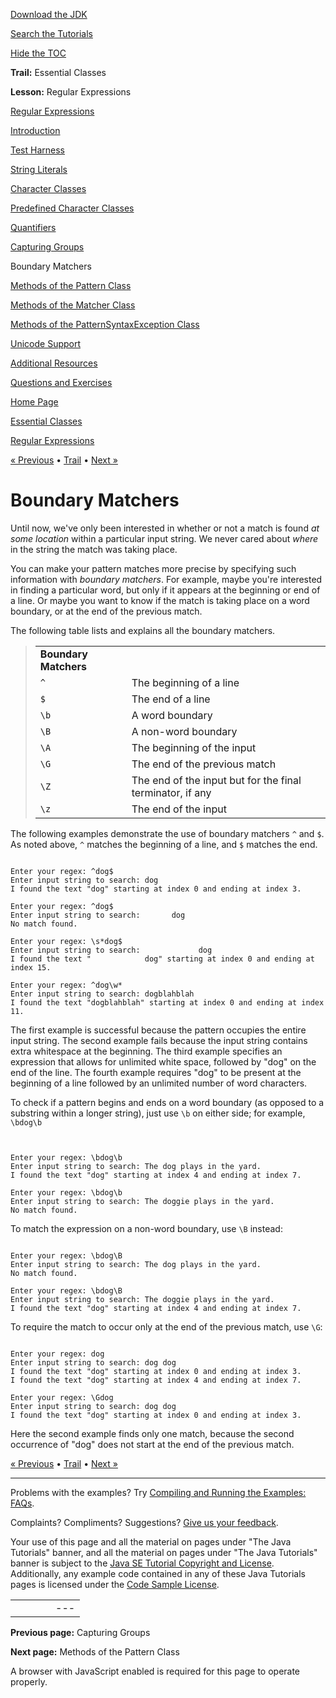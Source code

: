 [Download
the JDK](http://java.sun.com/javase/6/download.jsp)
  
[Search the
Tutorials](../../search.html)
  
[Hide the TOC](javascript:toggleLeft())

**Trail:** Essential Classes
  
**Lesson:** Regular Expressions

[Regular Expressions](index.html)

[Introduction](intro.html)

[Test Harness](test_harness.html)

[String Literals](literals.html)

[Character Classes](char_classes.html)

[Predefined Character Classes](pre_char_classes.html)

[Quantifiers](quant.html)

[Capturing Groups](groups.html)

Boundary Matchers

[Methods of the Pattern Class](pattern.html)

[Methods of the Matcher Class](matcher.html)

[Methods of the PatternSyntaxException Class](pse.html)

[Unicode Support](unicode.html)

[Additional Resources](resources.html)

[Questions and Exercises](QandE/questions.html)

[Home Page](../../index.html)
>
[Essential Classes](../index.html)
>
[Regular Expressions](index.html)

[« Previous](groups.html) • [Trail](../TOC.html) • [Next »](pattern.html)

# Boundary Matchers

Until now, we've only been interested in whether or not a match
is found *at some location* within a particular input string. We never cared about *where* in the
string the match was taking place.

You can make your pattern
matches more precise by specifying such information with *boundary matchers*. For example, maybe you're interested
in finding a particular word, but only if it appears at the
beginning or end of a line. Or maybe you want to know if the match is taking
place on a word boundary, or at the end of the previous match.

The following table lists and explains all the boundary matchers.
> |  |  |
> | --- | --- |
> | **Boundary Matchers** | |
> | `^` | The beginning of a line |
> | `$` | The end of a line |
> | `\b` | A word boundary |
> | `\B` | A non-word boundary |
> | `\A` | The beginning of the input |
> | `\G` | The end of the previous match |
> | `\Z` | The end of the input but for the final terminator, if any |
> | `\z` | The end of the input |

The following examples demonstrate the use of boundary matchers
`^` and `$`. As
noted above, `^` matches the beginning of a line, and
`$` matches the end.

```
 
Enter your regex: ^dog$
Enter input string to search: dog
I found the text "dog" starting at index 0 and ending at index 3.

Enter your regex: ^dog$
Enter input string to search:       dog
No match found.

Enter your regex: \s*dog$
Enter input string to search:             dog
I found the text "            dog" starting at index 0 and ending at index 15.

Enter your regex: ^dog\w*
Enter input string to search: dogblahblah
I found the text "dogblahblah" starting at index 0 and ending at index 11.

```

The first example
is successful because the pattern occupies the entire input string.
The second example fails because the input string contains extra whitespace at the beginning.
The third example specifies an expression that allows for unlimited
white space, followed by "dog" on the end of the line. The fourth
example requires "dog" to be present at the beginning of
a line followed by an unlimited number of word characters.

To check if a pattern begins and ends on a word boundary
(as opposed to a substring within a longer string), just use
`\b` on either side; for example, `\bdog\b`

```
 

Enter your regex: \bdog\b
Enter input string to search: The dog plays in the yard.
I found the text "dog" starting at index 4 and ending at index 7.

Enter your regex: \bdog\b
Enter input string to search: The doggie plays in the yard.
No match found.

```

To match the expression on a non-word boundary, use `\B` instead:

```
 
Enter your regex: \bdog\B
Enter input string to search: The dog plays in the yard.
No match found.

Enter your regex: \bdog\B
Enter input string to search: The doggie plays in the yard.
I found the text "dog" starting at index 4 and ending at index 7.

```

To require the match to occur only at the end of the previous match, use `\G`:

```
 
Enter your regex: dog 
Enter input string to search: dog dog
I found the text "dog" starting at index 0 and ending at index 3.
I found the text "dog" starting at index 4 and ending at index 7.

Enter your regex: \Gdog 
Enter input string to search: dog dog
I found the text "dog" starting at index 0 and ending at index 3.

```

Here the second example finds only one match, because the second occurrence of "dog"
does not start at the end of the previous match.

[« Previous](groups.html)
•
[Trail](../TOC.html)
•
[Next »](pattern.html)

---

Problems with the examples? Try [Compiling and Running
the Examples: FAQs](../../information/run-examples.html).
  
Complaints? Compliments? Suggestions? [Give
us your feedback](http://download.oracle.com/javase/feedback.html).

Your use of this page and all the material on pages under "The Java Tutorials" banner,
and all the material on pages under "The Java Tutorials" banner is subject to the [Java SE Tutorial Copyright
and License](../../information/license.html).
Additionally, any example code contained in any of these Java
Tutorials pages is licensed under the
[Code
Sample License](http://developers.sun.com/license/berkeley_license.html).

|  |  |  |  |  |
| --- | --- | --- | --- | --- |
| |  |  | | --- | --- | | duke image | Oracle logo | | [About Oracle](http://www.oracle.com/us/corporate/index.html) | [Oracle Technology Network](http://www.oracle.com/technology/index.html) | [Terms of Service](https://www.samplecode.oracle.com/servlets/CompulsoryClickThrough?type=TermsOfService) | Copyright © 1995, 2011 Oracle and/or its affiliates. All rights reserved. |

**Previous page:** Capturing Groups
  
**Next page:** Methods of the Pattern Class




A browser with JavaScript enabled is required for this page to operate properly.